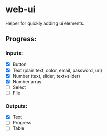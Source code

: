 # web-ui

Helper for quickly adding ui elements.

## Progress:

### Inputs:

- [x] Button
- [x] Text (plain text, color, email, password, url)
- [x] Number (text, slider, text+slider)
- [x] Number array
- [ ] Select
- [ ] File

### Outputs:

- [x] Text
- [ ] Progress
- [ ] Table
